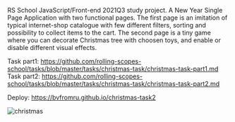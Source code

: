 RS School JavaScript/Front-end 2021Q3 study project. A New Year Single Page Application with two functional pages. The first page is an imitation of typical internet-shop catalogue with few different filters, sorting and possibility to collect items to the cart. The second page is a tiny game where you can decorate Christmas tree with choosen toys, and enable or disable different visual effects.

Task part1: https://github.com/rolling-scopes-school/tasks/blob/master/tasks/christmas-task/christmas-task-part1.md  
Task part2: https://github.com/rolling-scopes-school/tasks/blob/master/tasks/christmas-task/christmas-task-part2.md

Deploy: https://bvfromru.github.io/christmas-task2

![christmas](https://user-images.githubusercontent.com/18407108/155347584-2fd66ed9-a0d3-4f03-b540-aedeb1f05b77.png)
